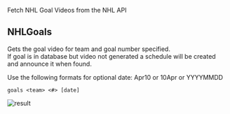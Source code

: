 Fetch NHL Goal Videos from the NHL API

## NHLGoals

Gets the goal video for team and goal number specified.   
If goal is in database but video not generated a schedule will be created and announce it when found.    
  
Use the following formats for optional date: Apr10 or 10Apr or YYYYMMDD

```
goals <team> <#> [date]
```


![result](https://i.imgur.com/Hu0ChGw.png)
